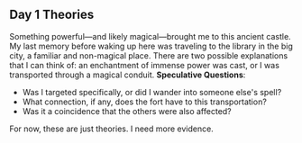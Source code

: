 ## Day 1 Theories
Something powerful—and likely magical—brought me to this ancient castle. My last memory before waking up here was traveling to the library in the big city, a familiar and non-magical place. There are two possible explanations that I can think of: an enchantment of immense power was cast, or I was transported through a magical conduit.
**Speculative Questions**:
- Was I targeted specifically, or did I wander into someone else's spell?
- What connection, if any, does the fort have to this transportation?
- Was it a coincidence that the others were also affected?

For now, these are just theories. I need more evidence.